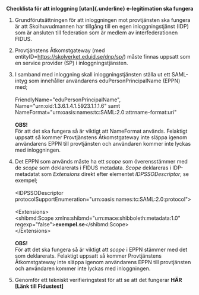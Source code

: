 **Checklista för att inloggning [utan]{.underline} e-legitimation
ska fungera**

1.  Grundförutsättningen för att inloggningen mot provtjänsten ska
    fungera är att Skolhuvudmannen har tillgång till en egen
    inloggningstjänst (IDP) som är ansluten till federation som är
    medlem av interfederationen FIDUS.

2.  Provtjänstens Åtkomstgateway (med
    entityID=<https://skolverket.eduid.se/dnp/sp/>) måste finnas uppsatt
    som en service provider (SP) i inloggningstjänsten.

3.  I samband med inloggning skall inloggningstjänsten ställa ut ett
    SAML-intyg som innehåller användarens eduPersonPrincipalName (EPPN)
    med;\
    \
    FriendlyName=\"eduPersonPrincipalName\",\
    Name=\"urn:oid:1.3.6.1.4.1.5923.1.1.1.6\" samt
    NameFormat=\"urn:oasis:names:tc:SAML:2.0:attrname-format:uri\"\
    \
    **OBS!**\
    För att det ska fungera så är viktigt att NameFormat används.
    Felaktigt uppsatt så kommer Provtjänstens Åtkomstgateway inte släppa
    igenom användarens EPPN till provtjänsten och användaren kommer inte
    lyckas med inloggningen.

4.  Det EPPN som används måste ha ett *scope* som överensstämmer med de
    *scope* som deklarerats i FIDUS metadata. *Scope* deklareras i
    IDP-metadatat som *Extensions* direkt efter elementet
    *IDPSSODescriptor*, se exempel;\
    \
    \<IDPSSODescriptor
    protocolSupportEnumeration=\"urn:oasis:names:tc:SAML:2.0:protocol\"\>\
    \
    \<Extensions\>\
    \<shibmd:Scope xmlns:shibmd=\"urn:mace:shibboleth:metadata:1.0\"\
    regexp=\"false\"\>**exempel.se**\</shibmd:Scope\>\
    \</Extensions\>\
    \
    **OBS!**\
    För att det ska fungera så är viktigt att *scope* i EPPN stämmer med
    det som deklarerats. Felaktigt uppsatt så kommer Provtjänstens
    Åtkomstgateway inte släppa igenom användarens EPPN till provtjänsten
    och användaren kommer inte lyckas med inloggningen.

5.  Genomför ett tekniskt verifieringstest för att se att det fungerar
    **HÄR \[Länk till Fidustest\]**
